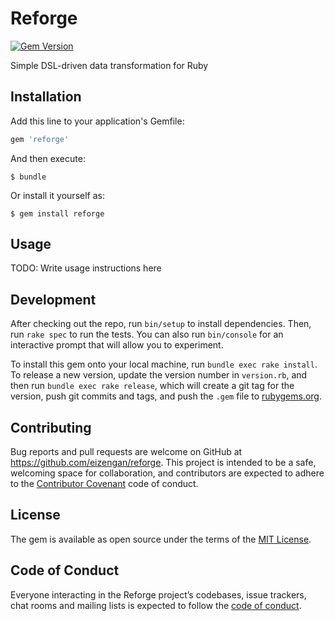 # Reforge

[![Gem Version](https://badge.fury.io/rb/reforge.svg)](https://badge.fury.io/rb/reforge)

Simple DSL-driven data transformation for Ruby

## Installation

Add this line to your application's Gemfile:

```ruby
gem 'reforge'
```

And then execute:

    $ bundle

Or install it yourself as:

    $ gem install reforge

## Usage

TODO: Write usage instructions here

## Development

After checking out the repo, run `bin/setup` to install dependencies. Then, run `rake spec` to run the tests. You can also run `bin/console` for an interactive prompt that will allow you to experiment.

To install this gem onto your local machine, run `bundle exec rake install`. To release a new version, update the version number in `version.rb`, and then run `bundle exec rake release`, which will create a git tag for the version, push git commits and tags, and push the `.gem` file to [rubygems.org](https://rubygems.org).

## Contributing

Bug reports and pull requests are welcome on GitHub at https://github.com/eizengan/reforge. This project is intended to be a safe, welcoming space for collaboration, and contributors are expected to adhere to the [Contributor Covenant](http://contributor-covenant.org) code of conduct.

## License

The gem is available as open source under the terms of the [MIT License](https://opensource.org/licenses/MIT).

## Code of Conduct

Everyone interacting in the Reforge project’s codebases, issue trackers, chat rooms and mailing lists is expected to follow the [code of conduct](https://github.com/eizengan/reforge/blob/main/CODE_OF_CONDUCT.md).
